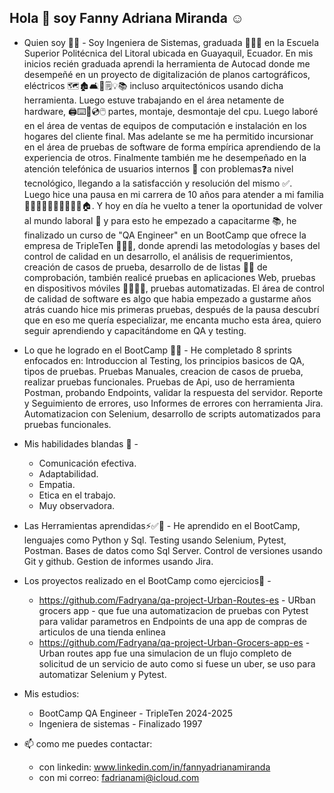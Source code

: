 ## Hola 🤗 soy Fanny Adriana Miranda ☺️ 
- Quien soy 👩🏻 -
Soy Ingeniera de Sistemas, graduada 👩🏻‍🎓 en la Escuela Superior Politécnica del Litoral ubicada en Guayaquil, Ecuador. En mis inicios recién graduada aprendi la herramienta de Autocad donde me desempeñé en un proyecto de digitalización de planos cartográficos, eléctricos 🗺️🏚️🛋️📐🗒️💡📚 incluso arquitectónicos usando dicha herramienta. Luego estuve trabajando en el área netamente de hardware, 🖨️⌨️🔌💿🖱️ partes, montaje, desmontaje del cpu. Luego laboré en el área de ventas de equipos de computación e instalación en los hogares del cliente final. Mas adelante se me ha permitido incursionar en el área de pruebas de software de forma empírica aprendiendo de la experiencia de otros. Finalmente también me he desempeñado en la atención telefónica de usuarios internos 👥 con problemas❓a nivel tecnológico, llegando a la satisfacción y resolución del mismo ✅.   
Luego hice una pausa en mi carrera de 10 años para atender a mi familia 👶🏻👶🏻👦🏻👩🏻👨🏻🏠. Y hoy en día he vuelto a tener la oportunidad de volver al mundo laboral 💼 y para esto he empezado a capacitarme 📚,  he finalizado un curso de "QA Engineer" en un BootCamp que ofrece la empresa de TripleTen 👩🏻‍🎓, donde aprendi las metodologías y bases del control de calidad en un desarrollo, el análisis de requerimientos, creación de casos de prueba, desarrollo de de listas 🧾📝 de comprobación, también realicé pruebas en aplicaciones Web, pruebas en dispositivos móviles 🛜📲📳📴, pruebas automatizadas. El área de control de calidad de software es algo que habia empezado a gustarme años atrás cuando hice mis primeras pruebas, después de la pausa descubrí que en eso me quería especializar, me encanta mucho esta área, quiero seguir aprendiendo y capacitándome en QA y testing.

- Lo que he logrado en el BootCamp 🌱📝 - He completado 8 sprints enfocados en: Introduccion al Testing, los principios basicos de QA, tipos de pruebas. Pruebas Manuales, creacion de casos de prueba, realizar pruebas funcionales. Pruebas de Api, uso de herramienta Postman, probando Endpoints, validar la respuesta del servidor. Reporte y Seguimiento de errores, uso Informes de errores con herramienta Jira. Automatizacion con Selenium, desarrollo de scripts automatizados para pruebas funcionales.

- Mis habilidades blandas 👯 -
  -   Comunicación efectiva.
  -   Adaptabilidad.
  -   Empatia.
  -   Etica en el trabajo.
  -   Muy observadora.

- Las Herramientas aprendidas⚡✅🔢 - He aprendido en el BootCamp, lenguajes como Python y Sql. Testing usando Selenium, Pytest, Postman. Bases de datos como Sql Server. Control de versiones usando Git y github. Gestion de informes usando Jira. 

- Los proyectos realizado en el BootCamp como ejercicios📝 - 
  -  https://github.com/Fadryana/qa-project-Urban-Routes-es - URban grocers app - que fue una automatizacion de pruebas con Pytest para validar parametros en Endpoints de una app de compras de articulos de una tienda enlinea
  -  https://github.com/Fadryana/qa-project-Urban-Grocers-app-es - Urban routes app fue una simulacion de un flujo completo de solicitud de un servicio de auto como si fuese un uber, se uso para automatizar Selenium y Pytest.

- Mis estudios:
  - BootCamp QA Engineer - TripleTen 2024-2025
  - Ingeniera de sistemas - Finalizado 1997

- 📫 como me puedes contactar: 
    - con linkedin: www.linkedin.com/in/fannyadrianamiranda
    - con mi correo: fadrianami@icloud.com


<!--
**Fadryana/Fadryana** is a ✨ _special_ ✨ repository because its `README.md` (this file) appears on your GitHub profile.
aa
Here are some ideas to get you started:





